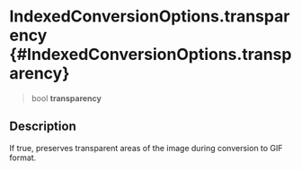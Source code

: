 IndexedConversionOptions.transparency {#IndexedConversionOptions.transparency}
=====================================

> bool **transparency**

Description
-----------

If true, preserves transparent areas of the image during conversion to
GIF format.
